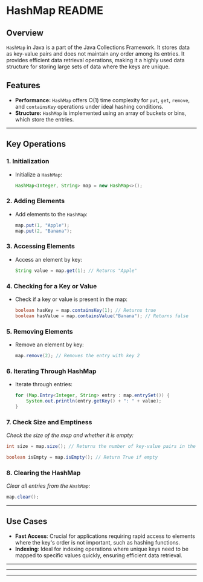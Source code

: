 # HashMap README

## Overview

`HashMap` in Java is a part of the Java Collections Framework. It stores data as key-value pairs and does not maintain any order among its entries. It provides efficient data retrieval operations, making it a highly used data structure for storing large sets of data where the keys are unique.

## Features

- **Performance:** `HashMap` offers O(1) time complexity for `put`, `get`, `remove`, and `containsKey` operations under ideal hashing conditions.
- **Structure:** `HashMap` is implemented using an array of buckets or bins, which store the entries.

---

## Key Operations

### 1. Initialization

- Initialize a `HashMap`:
  ```java
  HashMap<Integer, String> map = new HashMap<>();
  ```

### 2. Adding Elements

- Add elements to the `HashMap`:
  ```java
  map.put(1, "Apple");
  map.put(2, "Banana");
  ```

### 3. Accessing Elements

- Access an element by key:
  ```java
  String value = map.get(1); // Returns "Apple"
  ```

### 4. Checking for a Key or Value

- Check if a key or value is present in the map:
  ```java
  boolean hasKey = map.containsKey(1); // Returns true
  boolean hasValue = map.containsValue("Banana"); // Returns false
  ```

### 5. Removing Elements

- Remove an element by key:
  ```java
  map.remove(2); // Removes the entry with key 2
  ```

### 6. Iterating Through HashMap

- Iterate through entries:
  ```java
  for (Map.Entry<Integer, String> entry : map.entrySet()) {
      System.out.println(entry.getKey() + ": " + value);
  }
  ```

### 7. Check Size and Emptiness

_Check the size of the map and whether it is empty:_

```java
int size = map.size(); // Returns the number of key-value pairs in the map
```
```java
boolean isEmpty = map.isEmpty(); // Return True if empty
```

### 8. Clearing the HashMap

_Clear all entries from the `HashMap`:_

```java
map.clear();
```

---

## Use Cases

- **Fast Access**: Crucial for applications requiring rapid access to elements where the key's order is not important, such as hashing functions.
- **Indexing**: Ideal for indexing operations where unique keys need to be mapped to specific values quickly, ensuring efficient data retrieval.

---

---

---


